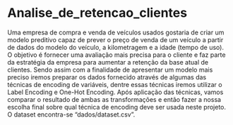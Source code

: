 # Analise_de_retencao_clientes
Uma empresa de compra e venda de veículos usados gostaria de criar um modelo preditivo capaz de prever o preço de venda de um veículo a partir de dados do modelo do veículo, a kilometragem e a idade (tempo de uso).  O objetivo é fornecer uma avaliação mais precisa para o cliente e faz parte da estratégia da empresa para aumentar a retenção da base atual de clientes. 
Sendo assim com a finalidade de apresentar um modelo mais preciso iremos preparar os dados fornecido através de algumas das técnicas de encoding de variáveis, dentre essas técnicas iremos utilizar o Label Encoding e One-Hot Encoding. 
Após aplicação das técnicas, vamos comparar o resultado de ambas as transformações e então fazer a nossa escolha final sobre qual técnica de encoding deve ser usada neste projeto.
O dataset encontra-se “dados/dataset.csv”.

